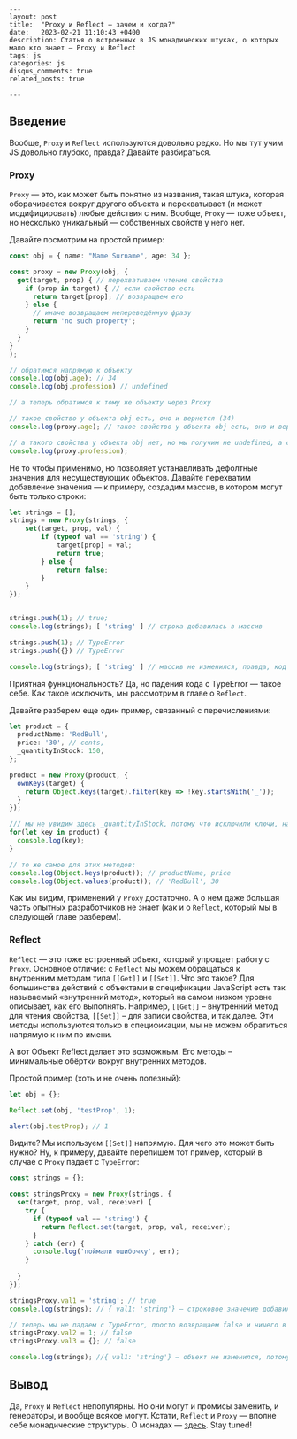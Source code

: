     ---
    layout: post
    title:  "Proxy и Reflect — зачем и когда?"
    date:   2023-02-21 11:10:43 +0400
    description: Статья о встроенных в JS монадических штуках, о которых мало кто знает — Proxy и Reflect
    tags: js
    categories: js
    disqus_comments: true
    related_posts: true
    
    ---

## Введение

Вообще, `Proxy` и `Reflect` используются довольно редко. Но мы тут учим JS довольно глубоко, правда? Давайте разбираться.

### Proxy

`Proxy` — это, как может быть понятно из названия, такая штука, которая оборачивается вокруг другого объекта и перехватывает (и может модифицировать) любые действия с ним. Вообще, `Proxy` — тоже объект, но несколько уникальный — собственных свойств у него нет.

Давайте посмотрим на простой пример:

```ts
const obj = { name: "Name Surname", age: 34 };

const proxy = new Proxy(obj, {
  get(target, prop) { // перехватываем чтение свойства
    if (prop in target) { // если свойство есть
      return target[prop]; // возвращаем его
    } else {
      // иначе возвращаем непереведённую фразу
      return 'no such property';
    }
  }
}
);

// обратимся напрямую к объекту
console.log(obj.age); // 34
console.log(obj.profession) // undefined

// а теперь обратимся к тому же объекту через Proxy

// такое свойство у объекта obj есть, оно и вернется (34)
console.log(proxy.age); // такое свойство у объекта obj есть, оно и вернется (34)

// а такого свойства у объекта obj нет, но мы получим не undefined, а строку 'no such property'
console.log(proxy.profession);
```

Не то чтобы применимо, но позволяет устанавливать дефолтные значения для несуществующих объектов.
Давайте перехватим добавление значения — к примеру, создадим массив, в котором могут быть только строки:

```ts
let strings = [];
strings = new Proxy(strings, {
    set(target, prop, val) {
        if (typeof val == 'string') {
            target[prop] = val;
            return true;
        } else {
            return false;
        }
    }
});


strings.push(1); // true;
console.log(strings); [ 'string' ] // строка добавилась в массив

strings.push(1); // TypeError
strings.push({}) // TypeError

console.log(strings); [ 'string' ] // массив не изменился, правда, код не дойдет сюда и упадет с TypeError
```

Приятная функциональность? Да, но падения кода с TypeError — такое себе. Как такое исключить, мы рассмотрим в главе о `Reflect`.

Давайте разберем еще один пример, связанный с перечислениями:

```ts
let product = {
  productName: 'RedBull',
  price: '30', // cents,
  _quantityInStock: 150,
};

product = new Proxy(product, {
  ownKeys(target) {
    return Object.keys(target).filter(key => !key.startsWith('_'));
  }
});

/// мы не увидим здесь _quantityInStock, потому что исключили ключи, начинающиеся с _
for(let key in product) {
  console.log(key);
}

// то же самое для этих методов:
console.log(Object.keys(product)); // productName, price
console.log(Object.values(product)); // 'RedBull', 30
```

Как мы видим, применений у `Proxy` достаточно. А о нем даже большая часть опытных разработчиков не знает (как и о `Reflect`, который мы в следующей главе разберем).

### Reflect

`Reflect` — это тоже встроенный объект, который упрощает работу с `Proxy`. Основное отличие: с `Reflect` мы можем обращаться к внутренним методам типа `[[Get]]` и `[[Set]]`. Что это такое? Для большинства действий с объектами в спецификации JavaScript есть так называемый «внутренний метод», который на самом низком уровне описывает, как его выполнять. Например, `[[Get]]` – внутренний метод для чтения свойства, `[[Set]]` – для записи свойства, и так далее. Эти методы используются только в спецификации, мы не можем обратиться напрямую к ним по имени.

А вот Объект Reflect делает это возможным. Его методы – минимальные обёртки вокруг внутренних методов.

Простой пример (хоть и не очень полезный):

```ts
let obj = {};

Reflect.set(obj, 'testProp', 1);

alert(obj.testProp); // 1
```

Видите? Мы используем `[[Set]]` напрямую. Для чего это может быть нужно? Ну, к примеру, давайте перепишем тот пример, который в случае с `Proxy` падает с `TypeError`:

```ts
const strings = {};

const stringsProxy = new Proxy(strings, {
  set(target, prop, val, receiver) {
    try {
      if (typeof val == 'string') {
        return Reflect.set(target, prop, val, receiver);
      }
    } catch (err) {
      console.log('поймали ошибочку', err);
    }
    
  }
});

stringsProxy.val1 = 'string'; // true
console.log(strings); // { val1: 'string'} — строковое значение добавилось в объеет

// теперь мы не падаем с TypeError, просто возвращаем false и ничего в массив не добавляем
stringsProxy.val2 = 1; // false
stringsProxy.val3 = {}; // false

console.log(strings); //{ val1: 'string'} — объект не изменился, потому что мы пытались добавить нестроковые значения
```

## Вывод

Да, `Proxy` и `Reflect` непопулярны. Но они могут и промисы заменить, и генераторы, и вообще всякое могут. Кстати, `Reflect` и `Proxy` — вполне себе монадические структуры. О монадах — [здесь](https://sptm.dev/2023/monads-in.js/). Stay tuned!

